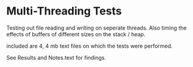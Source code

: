 # Multi-Threading Tests
 Testing out file reading and writing on seperate threads.
 Also timing the effects of buffers of different sizes on the stack / heap.
 
 included are 4, 4 mb text files on which the tests were performed.
 
 See Results and Notes.text for findings.
